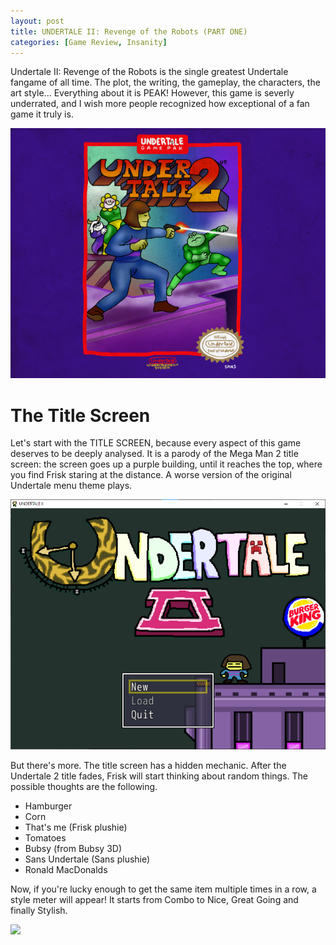 ```yaml
---
layout: post
title: UNDERTALE II: Revenge of the Robots (PART ONE)
categories: [Game Review, Insanity]
---
```

Undertale II: Revenge of the Robots is the single greatest Undertale fangame of all time. The plot, the writing, the gameplay, the characters, the art style... Everything about it is PEAK! However, this game is severly underrated, and I wish more people recognized how exceptional of a fan game it truly is.

![](../images/Undertale2_cover.png)

# The Title Screen
Let's start with the TITLE SCREEN, because every aspect of this game deserves to be deeply analysed. It is a parody of the Mega Man 2 title screen: the screen goes up a purple building, until it reaches the top, where you find Frisk staring at the distance. A worse version of the original Undertale menu theme plays.

![](../images/Undertale2_title.png)

But there's more. The title screen has a hidden mechanic. After the Undertale 2 title fades, Frisk will start thinking about random things. The possible thoughts are the following.

 - Hamburger
 - Corn
 - That's me (Frisk plushie)
 - Tomatoes
 - Bubsy (from Bubsy 3D)
 - Sans Undertale (Sans plushie)
 - Ronald MacDonalds

Now, if you're lucky enough to get the same item multiple times in a row, a style meter will appear! It starts from Combo to Nice, Great Going and finally Stylish.

![](../corn_style.png)
<!--stackedit_data:
eyJoaXN0b3J5IjpbLTE5NjI2ODcyMTQsMTE5MzgyNTkxMiw0MT
c5ODY1MTgsLTgyOTYzMTYsMTAwNDA3NjkxMiwxMDExMzE5OTc4
LDI0NTAzNzY3Nl19
-->
